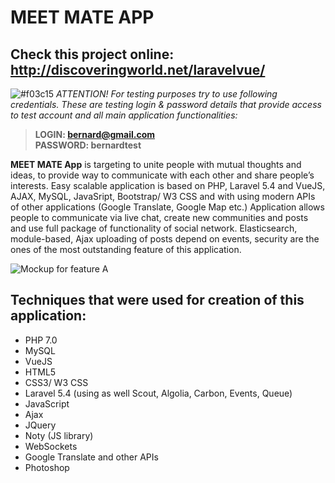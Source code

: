 # MEET MATE APP

## Check this project online: http://discoveringworld.net/laravelvue/

![#f03c15](https://placehold.it/15/f03c15/000000?text=+)  *ATTENTION! For testing purposes try to use following credentials. These are testing login & password details that provide access to test account and all main application functionalities:*

> **LOGIN: bernard@gmail.com** <br />
> **PASSWORD: bernardtest**

**MEET MATE App** is targeting to unite people with mutual thoughts and ideas, to provide way to communicate with each other and share people’s interests.
Easy scalable application is based on PHP, Laravel 5.4 and VueJS, AJAX, MySQL, JavaSript, Bootstrap/ W3 CSS and with using modern APIs of other applications (Google Translate, Google Map etc.)
Application allows people to communicate via live chat, create new communities and posts and use full package of functionality of social network. Elasticsearch, module-based, Ajax uploading of posts depend on events, security are the ones of the most outstanding feature of this application.


![Mockup for feature A](http://web.discoveringworld.net/wp-content/uploads/2017/12/meet3.png)


## Techniques that were used for creation of this application: ##
-  PHP 7.0
-  MySQL
-  VueJS
-  HTML5
-  CSS3/ W3 CSS
-  Laravel 5.4 (using as well Scout, Algolia, Carbon, Events, Queue)
-  JavaScript
-  Ajax
-  JQuery
-  Noty (JS library)
-  WebSockets
-  Google Translate and other APIs
-  Photoshop

